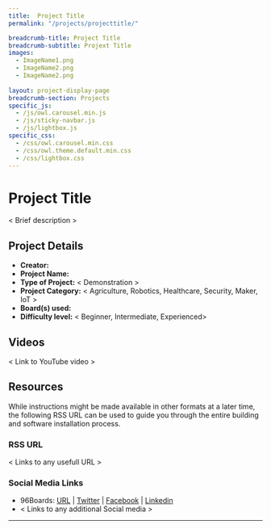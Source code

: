 ```yaml
---
title:  Project Title
permalink: "/projects/projecttitle/"

breadcrumb-title: Project Title
breadcrumb-subtitle: Projext Title
images:
  - ImageName1.png
  - ImageName2.png
  - ImageName2.png
  
layout: project-display-page
breadcrumb-section: Projects
specific_js:
  - /js/owl.carousel.min.js
  - /js/sticky-navbar.js
  - /js/lightbox.js
specific_css:
  - /css/owl.carousel.min.css
  - /css/owl.theme.default.min.css
  - /css/lightbox.css
---
```



# Project Title

< Brief description >

## Project Details

- **Creator:** 
- **Project Name:** 
- **Type of Project:** < Demonstration > 
- **Project Category:** < Agriculture, Robotics, Healthcare, Security, Maker, IoT >
- **Board(s) used:** 
- **Difficulty level:** < Beginner, Intermediate, Experienced>

## Videos

< Link to YouTube video >

## Resources

While instructions might be made available in other formats at a later time, the following RSS URL can be used to guide you through the entire building and software installation process.

### RSS URL

< Links to any usefull URL >

### Social Media Links

- 96Boards: [URL](http://www.96boards.org/) | [Twitter](https://twitter.com/96boards) | [Facebook](https://www.facebook.com/96Boards) | [Linkedin](https://www.linkedin.com/showcase/6637095/)
- < Links to any additional Social media >

***

